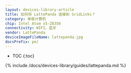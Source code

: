 ```yaml
---
layout: devices-library-article
title: 如何将 LattePanda 连接到 GridLinks？
category: 单板计算机
chip: Intel Atom x5-Z8350
connectivity: WIFI，蓝牙
vendor: LattePanda
deviceImageFileName: lattepanda.jpg
docsPrefix: pe/
---
```



* TOC
{:toc}

{% include /docs/devices-library/guides/lattepanda.md %}